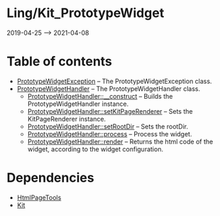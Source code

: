 Ling/Kit_PrototypeWidget
================
2019-04-25 --> 2021-04-08




Table of contents
===========

- [PrototypeWidgetException](https://github.com/lingtalfi/Kit_PrototypeWidget/blob/master/doc/api/Ling/Kit_PrototypeWidget/Exception/PrototypeWidgetException.md) &ndash; The PrototypeWidgetException class.
- [PrototypeWidgetHandler](https://github.com/lingtalfi/Kit_PrototypeWidget/blob/master/doc/api/Ling/Kit_PrototypeWidget/WidgetHandler/PrototypeWidgetHandler.md) &ndash; The PrototypeWidgetHandler class.
    - [PrototypeWidgetHandler::__construct](https://github.com/lingtalfi/Kit_PrototypeWidget/blob/master/doc/api/Ling/Kit_PrototypeWidget/WidgetHandler/PrototypeWidgetHandler/__construct.md) &ndash; Builds the PrototypeWidgetHandler instance.
    - [PrototypeWidgetHandler::setKitPageRenderer](https://github.com/lingtalfi/Kit_PrototypeWidget/blob/master/doc/api/Ling/Kit_PrototypeWidget/WidgetHandler/PrototypeWidgetHandler/setKitPageRenderer.md) &ndash; Sets the KitPageRenderer instance.
    - [PrototypeWidgetHandler::setRootDir](https://github.com/lingtalfi/Kit_PrototypeWidget/blob/master/doc/api/Ling/Kit_PrototypeWidget/WidgetHandler/PrototypeWidgetHandler/setRootDir.md) &ndash; Sets the rootDir.
    - [PrototypeWidgetHandler::process](https://github.com/lingtalfi/Kit_PrototypeWidget/blob/master/doc/api/Ling/Kit_PrototypeWidget/WidgetHandler/PrototypeWidgetHandler/process.md) &ndash; Process the widget.
    - [PrototypeWidgetHandler::render](https://github.com/lingtalfi/Kit_PrototypeWidget/blob/master/doc/api/Ling/Kit_PrototypeWidget/WidgetHandler/PrototypeWidgetHandler/render.md) &ndash; Returns the html code of the widget, according to the widget configuration.


Dependencies
============
- [HtmlPageTools](https://github.com/lingtalfi/HtmlPageTools)
- [Kit](https://github.com/lingtalfi/Kit)


